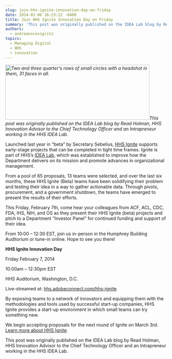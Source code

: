 ```yaml
---
slug: join-hhs-ignite-innovation-day-on-friday
date: 2014-02-06 16:23:22 -0400
title: Join HHS Ignite Innovation Day on Friday
summary: 'This post was originally published on the IDEA Lab blog by Read Holman, HHS Innovation Advisor to the Chief Technology Officer and an Intrapreneur working in the HHS IDEA Lab. Launched last year in &ldquo;beta&rdquo; by Secretary Sebelius, HHS Ignite supports early-stage projects that can be completed in tight time frames. Ignite is part of HHS’s IDEA Lab, which'
authors:
  - andreanocesigritz
topics:
  - Managing Digital
  - HHS
  - innovation
---
```


_[<img class="alignright  wp-image-127002" alt="Two and three quarter's rows of small circles with a headshot in them, 31 faces in all." src="https://s3.amazonaws.com/digitalgov/_legacy-img/2014/02/HHS-IDEA-Lab-people.png" width="450" height="172" />](https://s3.amazonaws.com/digitalgov/_legacy-img/2014/02/HHS-IDEA-Lab-people.png)This post was originally published on the IDEA Lab blog by Read Holman, HHS Innovation Advisor to the Chief Technology Officer and an Intrapreneur working in the HHS IDEA Lab._

Launched last year in “beta” by Secretary Sebelius, <a href="http://www.hhs.gov/idealab/pathways/hhs-ignite/" target="_blank">HHS Ignite</a> supports early-stage projects that can be completed in tight time frames. Ignite is part of HHS’s <a href="http://www.hhs.gov/idealab/" target="_blank">IDEA Lab</a>, which was established to improve how the Department delivers on its mission and promote advances in organizational management.

From a pool of 65 proposals, 13 teams were selected, and over the last six months, these HHS Ignite (Beta) teams have been solidifying their problem and testing their idea in a way to gather actionable data. Through pivots, procurement, and a government shutdown, the teams have emerged to present the results of their efforts.

This Friday, February 7th, come hear your colleagues from ACF, ACL, CDC, FDA, IHS, NIH, and OS as they present their HHS Ignite (beta) projects and pitch to a Department “Investor Panel” for continued funding and support of their idea.

From 10:00 – 12:30 EST, join us in-person in the Humphrey Building Auditorium or tune-in online. Hope to see you there!

**HHS Ignite Innovation Day**
  
Friday February 7, 2014
  
10:00am – 12:30pm EST
  
HHS Auditorium, Washington, D.C.
  
Live-streamed at: <a href="https://hhs.adobeconnect.com/_a1020204752/hhs-ignite" target="_blank">hhs.adobeconnect.com/hhs-ignite</a>

By exposing teams to a network of innovators and equipping them with the methodologies and tools used by successful start-up companies, HHS Ignite provides a start-up environment in which small teams can try something new.

We begin accepting proposals for the next round of Ignite on March 3rd. <a href="http://www.hhs.gov/idealab/pathways/hhs-ignite/" target="_blank">Learn more about HHS Ignite</a>.

This post was originally published on the IDEA Lab blog by Read Holman, HHS Innovation Advisor to the Chief Technology Officer and an Intrapreneur working in the HHS IDEA Lab.

 

<div>
</div>